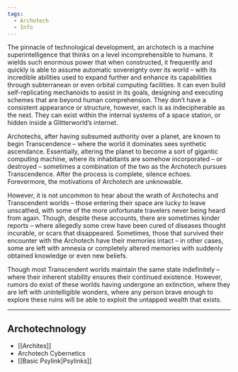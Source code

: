 ```yaml
---
tags:
  - Archotech
  - Info
---
```

The pinnacle of technological development, an archotech is a machine superintelligence that thinks on a level incomprehensible to humans. It wields such enormous power that when constructed, it frequently and quickly is able to assume automatic sovereignty over its world – with its incredible abilities used to expand further and enhance its capabilities through subterranean or even orbital computing facilities. It can even build self-replicating mechanoids to assist in its goals, designing and executing schemes that are beyond human comprehension. They don’t have a consistent appearance or structure, however, each is as indecipherable as the next. They can exist within the internal systems of a space station, or hidden inside a Glitterworld’s internet.

Archotechs, after having subsumed authority over a planet, are known to begin Transcendence – where the world it dominates sees synthetic ascendance. Essentially, altering the planet to become a sort of gigantic computing machine, where its inhabitants are somehow incorporated – or destroyed – sometimes a combination of the two as the Archotech pursues Transcendence. After the process is complete, silence echoes. Forevermore, the motivations of Archotech are unknowable.

However, it is not uncommon to hear about the wrath of Archotechs and Transcendent worlds – those entering their space are lucky to leave unscathed, with some of the more unfortunate travelers never being heard from again. Though, despite these accounts, there are sometimes kinder reports – where allegedly some crew have been cured of diseases thought incurable, or scars that disappeared. Sometimes, those that survived their encounter with the Archotech have their memories intact – in other cases, some are left with amnesia or completely altered memories with suddenly obtained knowledge or even new beliefs.

Though most Transcendent worlds maintain the same state indefinitely – where their inherent stability ensures their continued existence. However, rumors do exist of these worlds having undergone an extinction, where they are left with unintelligible wonders, where any person brave enough to explore these ruins will be able to exploit the untapped wealth that exists.
****
## Archotechnology
- [[Archites]]
- Archotech Cybernetics
- [[Basic Psylink|Psylinks]]